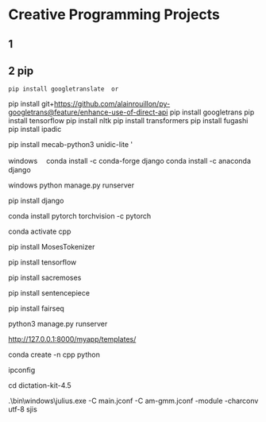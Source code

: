 # Creative Programming Projects
## 1

## 2 pip
`pip install googletranslate  or   
`



pip install git+https://github.com/alainrouillon/py-googletrans@feature/enhance-use-of-direct-api
pip install googletrans
pip install tensorflow
pip install nltk
pip install transformers
pip install fugashi
pip install ipadic

pip install mecab-python3 unidic-lite
'






windows　 conda install -c conda-forge django        conda install -c anaconda django

windows python manage.py runserver

pip install django

conda install pytorch torchvision -c pytorch

conda activate cpp

pip install MosesTokenizer

pip install tensorflow


pip install sacremoses



pip install sentencepiece

pip install fairseq



python3 manage.py runserver

http://127.0.0.1:8000/myapp/templates/ 






conda create -n cpp python


ipconfig

cd dictation-kit-4.5

.\bin\windows\julius.exe -C main.jconf -C am-gmm.jconf -module -charconv utf-8 sjis
